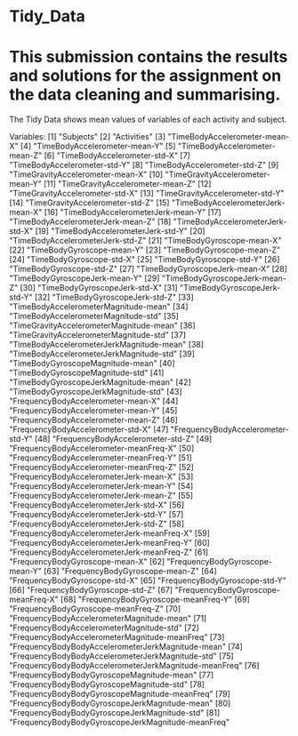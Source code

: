 # Tidy_Data
# This submission contains the results and solutions for the assignment on the data cleaning and summarising.

The Tidy Data shows mean values of variables of each activity and subject.

Variables: [1] "Subjects"
[2] "Activities"
[3] "TimeBodyAccelerometer-mean-X"
[4] "TimeBodyAccelerometer-mean-Y"
[5] "TimeBodyAccelerometer-mean-Z"
[6] "TimeBodyAccelerometer-std-X"
[7] "TimeBodyAccelerometer-std-Y"
[8] "TimeBodyAccelerometer-std-Z"
[9] "TimeGravityAccelerometer-mean-X"
[10] "TimeGravityAccelerometer-mean-Y"
[11] "TimeGravityAccelerometer-mean-Z"
[12] "TimeGravityAccelerometer-std-X"
[13] "TimeGravityAccelerometer-std-Y"
[14] "TimeGravityAccelerometer-std-Z"
[15] "TimeBodyAccelerometerJerk-mean-X"
[16] "TimeBodyAccelerometerJerk-mean-Y"
[17] "TimeBodyAccelerometerJerk-mean-Z"
[18] "TimeBodyAccelerometerJerk-std-X"
[19] "TimeBodyAccelerometerJerk-std-Y"
[20] "TimeBodyAccelerometerJerk-std-Z"
[21] "TimeBodyGyroscope-mean-X"
[22] "TimeBodyGyroscope-mean-Y"
[23] "TimeBodyGyroscope-mean-Z"
[24] "TimeBodyGyroscope-std-X"
[25] "TimeBodyGyroscope-std-Y"
[26] "TimeBodyGyroscope-std-Z"
[27] "TimeBodyGyroscopeJerk-mean-X"
[28] "TimeBodyGyroscopeJerk-mean-Y"
[29] "TimeBodyGyroscopeJerk-mean-Z"
[30] "TimeBodyGyroscopeJerk-std-X"
[31] "TimeBodyGyroscopeJerk-std-Y"
[32] "TimeBodyGyroscopeJerk-std-Z"
[33] "TimeBodyAccelerometerMagnitude-mean"
[34] "TimeBodyAccelerometerMagnitude-std"
[35] "TimeGravityAccelerometerMagnitude-mean"
[36] "TimeGravityAccelerometerMagnitude-std"
[37] "TimeBodyAccelerometerJerkMagnitude-mean"
[38] "TimeBodyAccelerometerJerkMagnitude-std"
[39] "TimeBodyGyroscopeMagnitude-mean"
[40] "TimeBodyGyroscopeMagnitude-std"
[41] "TimeBodyGyroscopeJerkMagnitude-mean"
[42] "TimeBodyGyroscopeJerkMagnitude-std"
[43] "FrequencyBodyAccelerometer-mean-X"
[44] "FrequencyBodyAccelerometer-mean-Y"
[45] "FrequencyBodyAccelerometer-mean-Z"
[46] "FrequencyBodyAccelerometer-std-X"
[47] "FrequencyBodyAccelerometer-std-Y"
[48] "FrequencyBodyAccelerometer-std-Z"
[49] "FrequencyBodyAccelerometer-meanFreq-X"
[50] "FrequencyBodyAccelerometer-meanFreq-Y"
[51] "FrequencyBodyAccelerometer-meanFreq-Z"
[52] "FrequencyBodyAccelerometerJerk-mean-X"
[53] "FrequencyBodyAccelerometerJerk-mean-Y"
[54] "FrequencyBodyAccelerometerJerk-mean-Z"
[55] "FrequencyBodyAccelerometerJerk-std-X"
[56] "FrequencyBodyAccelerometerJerk-std-Y"
[57] "FrequencyBodyAccelerometerJerk-std-Z"
[58] "FrequencyBodyAccelerometerJerk-meanFreq-X"
[59] "FrequencyBodyAccelerometerJerk-meanFreq-Y"
[60] "FrequencyBodyAccelerometerJerk-meanFreq-Z"
[61] "FrequencyBodyGyroscope-mean-X"
[62] "FrequencyBodyGyroscope-mean-Y"
[63] "FrequencyBodyGyroscope-mean-Z"
[64] "FrequencyBodyGyroscope-std-X"
[65] "FrequencyBodyGyroscope-std-Y"
[66] "FrequencyBodyGyroscope-std-Z"
[67] "FrequencyBodyGyroscope-meanFreq-X"
[68] "FrequencyBodyGyroscope-meanFreq-Y"
[69] "FrequencyBodyGyroscope-meanFreq-Z"
[70] "FrequencyBodyAccelerometerMagnitude-mean"
[71] "FrequencyBodyAccelerometerMagnitude-std"
[72] "FrequencyBodyAccelerometerMagnitude-meanFreq"
[73] "FrequencyBodyBodyAccelerometerJerkMagnitude-mean"
[74] "FrequencyBodyBodyAccelerometerJerkMagnitude-std"
[75] "FrequencyBodyBodyAccelerometerJerkMagnitude-meanFreq" [76] "FrequencyBodyBodyGyroscopeMagnitude-mean"
[77] "FrequencyBodyBodyGyroscopeMagnitude-std"
[78] "FrequencyBodyBodyGyroscopeMagnitude-meanFreq"
[79] "FrequencyBodyBodyGyroscopeJerkMagnitude-mean"
[80] "FrequencyBodyBodyGyroscopeJerkMagnitude-std"
[81] "FrequencyBodyBodyGyroscopeJerkMagnitude-meanFreq"
